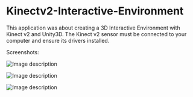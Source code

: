 # Kinectv2-Interactive-Environment
This application was about creating a 3D Interactive Environment with Kinect v2 and Unity3D. 
The Kinect v2 sensor must be connected to your computer and ensure its drivers installed.

Screenshots:

![Image description](https://raw.githubusercontent.com/dhd94/Kinectv2-Interactive-Environment/master/sceneview.jpg)

![Image description](https://raw.githubusercontent.com/dhd94/Kinectv2-Interactive-Environment/master/enter.jpg)

![Image description](https://raw.githubusercontent.com/dhd94/Kinectv2-Interactive-Environment/master/gameplay.jpg)



